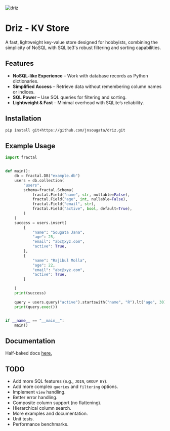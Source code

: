 ![driz](https://github.com/user-attachments/assets/75f99420-b480-4199-987d-8542e6236507)
# Driz - KV Store
A fast, lightweight key-value store designed for hobbyists, combining the simplicity of NoSQL with SQLite3's robust filtering and sorting capabilities.
## Features
- **NoSQL-like Experience** – Work with database records as Python dictionaries.
- **Simplified Access** – Retrieve data without remembering column names or indices.
- **SQL Power** – Use SQL queries for filtering and sorting.
- **Lightweight & Fast** – Minimal overhead with SQLite’s reliability.

## Installation
```sh
pip install git+https://github.com/jnsougata/driz.git
```

## Example Usage

```python
import fractal


def main():
    db = fractal.DB("example.db")
    users = db.collection(
        "users",
        schema=fractal.Schema(
            fractal.Field("name", str, nullable=False),
            fractal.Field("age", int, nullable=False),
            fractal.Field("email", str),
            fractal.Field("active", bool, default=True),
        )
    )
    success = users.insert(
        {
            "name": "Sougata Jana",
            "age": 25,
            "email": "abc@xyz.com",
            "active": True,
        },
        {
            "name": "Rajibul Molla",
            "age": 22,
            "email": "abc@xyz.com",
            "active": True,
        }

    )
    print(success)

    query = users.query("active").startswith("name", "R").lt("age", 30)
    print(query.exec())


if __name__ == "__main__":
    main()
```

## Documentation
Half-baked docs [here.](https://driz.readthedocs.io/en/latest/)

## TODO
- Add more SQL features (e.g., `JOIN`, `GROUP BY`).
- Add more complex `queries` and `filtering` options.
- Implement `view` handling.
- Better error handling.
- Composite column support (no flattening).
- Hierarchical column search.
- More examples and documentation.
- Unit tests.
- Performance benchmarks.
